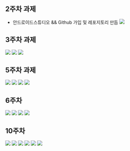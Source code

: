 ## 2주차 과제
- 안드로이드스튜디오 && Github 가입 및 레포지토리 만듬
 <img width="" height="" src="./pic/2st.png.PNG"></img>


## 3주차 과제

<img width="" height="" src="./pic/3st.PNG"></img>
<img width="" height="" src="./pic/3st_네이버.PNG"></img>
<img width="" height="" src="./pic/3st_전화걸기.PNG"></img>

## 5주차 과제
<img width="" height="" src="./pic/5st_1.png"></img>
<img width="" height="" src="./pic/5st_2.png"></img>
<img width="" height="" src="./pic/5st_3.PNG"></img>
<img width="" height="" src="./pic/5st_4.png"></img>

## 6주차
<img width="" height="" src="./pic/6st_1.png.png"></img>
<img width="" height="" src="./pic/6st_2.png.png"></img>
<img width="" height="" src="./pic/6st_3.png.png"></img>
<img width="" height="" src="./pic/6st_4.png.png"></img>


## 10주차
<img width="" height="" src="./pic/10st_1.png"></img>
<img width="" height="" src="./pic/10st_2.png"></img>
<img width="" height="" src="./pic/10st_3.png"></img>
<img width="" height="" src="./pic/10st_4.png"></img>
<img width="" height="" src="./pic/10st_5.png"></img>
<img width="" height="" src="./pic/10st_6.png"></img>

